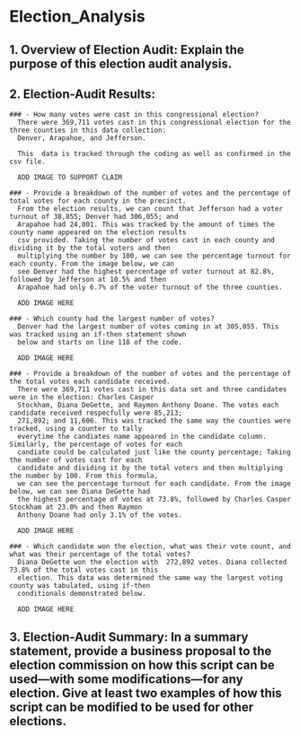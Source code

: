 # Election_Analysis

  ## 1. Overview of Election Audit: Explain the purpose of this election audit analysis.

  ## 2. Election-Audit Results: 

    ### - How many votes were cast in this congressional election?
      There were 369,711 votes cast in this congressional election for the three counties in this data collection: 
      Denver, Arapahoe, and Jefferson. 
      
      This  data is tracked through the coding as well as confirmed in the csv file.
      
      ADD IMAGE TO SUPPORT CLAIM

    ### - Provide a breakdown of the number of votes and the percentage of total votes for each county in the precinct.
      From the election results, we can count that Jefferson had a voter turnout of 38,855; Denver had 306,055; and
      Arapahoe had 24,801. This was tracked by the amount of times the county name appeared on the election results
      csv provided. Taking the number of votes cast in each county and dividing it by the total voters and then
      multiplying the number by 100, we can see the percentage turnout for each county. From the image below, we can
      see Denver had the highest percentage of voter turnout at 82.8%, followed by Jefferson at 10.5% and then 
      Arapahoe had only 6.7% of the voter turnout of the three counties.
      
      ADD IMAGE HERE
      
    ### - Which county had the largest number of votes?
      Denver had the largest number of votes coming in at 305,055. This was tracked using an if-then statement shown
      below and starts on line 118 of the code.
      
      ADD IMAGE HERE
      
    ### - Provide a breakdown of the number of votes and the percentage of the total votes each candidate received.
      There were 369,711 votes cast in this data set and three candidates were in the election: Charles Casper
      Stockham, Diana DeGette, and Raymon Anthony Doane. The votes each candidate received respecfully were 85,213;
      271,892; and 11,606. This was tracked the same way the counties were tracked, using a counter to tally
      everytime the candiates name appeared in the candidate column. Similarly, the percentage of votes for each
      candiate could be calculated just like the county percentage; Taking the number of votes cast for each
      candidate and dividing it by the total voters and then multiplying the number by 100. From this formula, 
      we can see the percentage turnout for each candidate. From the image below, we can see Diana DeGette had 
      the highest percentage of votes at 73.8%, followed by Charles Casper Stockham at 23.0% and then Raymon 
      Anthony Doane had only 3.1% of the votes.
      
      ADD IMAGE HERE

    ### - Which candidate won the election, what was their vote count, and what was their percentage of the total votes?
      Diana DeGette won the election with  272,892 votes. Diana collected 73.8% of the total votes cast in this
      election. This data was determined the same way the largest voting county was tabulated, using if-then
      conditionals demonstrated below.
      
      ADD IMAGE HERE

  ## 3. Election-Audit Summary: In a summary statement, provide a business proposal to the election commission on how this script can be used—with some     modifications—for any election. Give at least two examples of how this script can be modified to be used for other elections.
